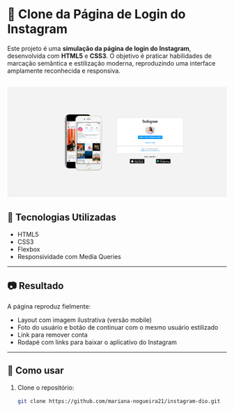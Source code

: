 # 📸 Clone da Página de Login do Instagram

Este projeto é uma **simulação da página de login do Instagram**, desenvolvida com **HTML5** e **CSS3**. O objetivo é praticar habilidades de marcação semântica e estilização moderna, reproduzindo uma interface amplamente reconhecida e responsiva.

![preview do projeto](./img/preview.png)
---

## 🚀 Tecnologias Utilizadas

- HTML5
- CSS3
- Flexbox
- Responsividade com Media Queries

---

## 📷 Resultado

A página reproduz fielmente:

- Layout com imagem ilustrativa (versão mobile)
- Foto do usuário e botão de continuar com o mesmo usuário estilizado
- Link para remover conta
- Rodapé com links para baixar o aplicativo do Instagram
---

## 📁 Como usar

1. Clone o repositório:
   ```bash
   git clone https://github.com/mariana-nogueira21/instagram-dio.git
